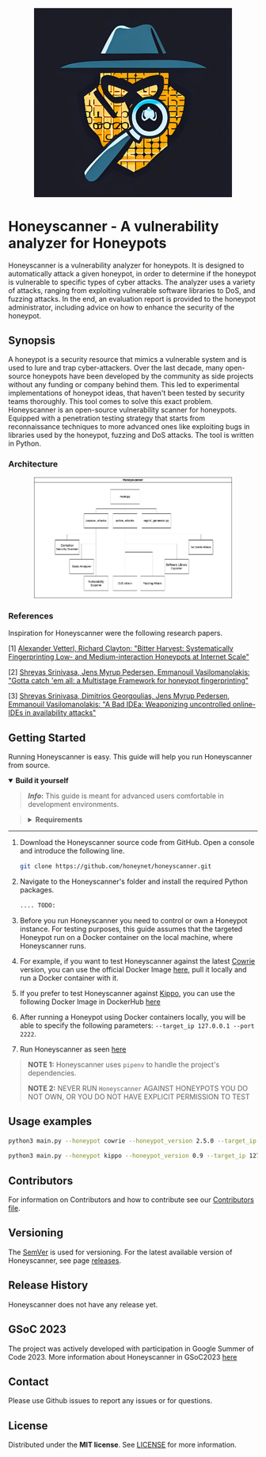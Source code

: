 <div align="center">
    <img src="./honeyscanner_logo.png" alt="Honeyscanner logo" width="400">
</div>

# Honeyscanner - A vulnerability analyzer for Honeypots

Honeyscanner is a vulnerability analyzer for honeypots. It is designed to automatically attack a given honeypot, in order to determine if the honeypot is vulnerable to specific types of cyber attacks. The analyzer uses a variety of attacks, ranging from exploiting vulnerable software libraries to DoS, and fuzzing attacks. In the end, an evaluation report is provided to the honeypot administrator, including advice on how to enhance the security of the honeypot.

## Synopsis

A honeypot is a security resource that mimics a vulnerable system and is used to lure and trap cyber-attackers. Over the last decade, many open-source honeypots have been developed by the community as side projects without any funding or company behind them. This led to experimental implementations of honeypot ideas, that haven't been tested by security teams thoroughly. This tool comes to solve this exact problem. Honeyscanner is an open-source vulnerability scanner for honeypots. Equipped with a penetration testing strategy that starts from reconnaissance techniques to more advanced ones like exploiting bugs in libraries used by the honeypot, fuzzing and DoS attacks. The tool is written in Python.

### Architecture

<div align="center">
    <img src="./honeyscanner_architecture.png" alt="Honeyscanner Architecture" width="400">
</div>

### References

Inspiration for Honeyscanner were the following research papers.

\[1\]   [Alexander Vetterl, Richard Clayton: "Bitter Harvest: Systematically Fingerprinting Low- and Medium-interaction Honeypots at Internet Scale"](https://www.usenix.org/conference/woot18/presentation/vetterl)

\[2\]   [Shreyas Srinivasa, Jens Myrup Pedersen, Emmanouil Vasilomanolakis: "Gotta catch 'em all: a Multistage Framework for honeypot fingerprinting"](https://arxiv.org/abs/2109.10652)

\[3\]   [Shreyas Srinivasa, Dimitrios Georgoulias, Jens Myrup Pedersen, Emmanouil Vasilomanolakis: "A Bad IDEa: Weaponizing uncontrolled online-IDEs in availability attacks"](https://ieeexplore.ieee.org/document/9799405)

## Getting Started

Running Honeyscanner is easy. This guide will help you run Honeyscanner from source.

<details open>
    <summary><b>Build it yourself</b></summary>

> **_Info_:** This guide is meant for advanced users comfortable in development environments.

<blockquote>
<details>
<summary><b>Requirements</b></summary>

- Python v3.9.12 - Required to run the project

**Optional**:

- Git - Used to download the source code

</details>
</blockquote>

---

1. Download the Honeyscanner source code from GitHub. Open a console and introduce the following line.

    ```bash
    git clone https://github.com/honeynet/honeyscanner.git
    ```

2. Navigate to the Honeyscanner's folder and install the required Python packages.

    ```bash
    .... TODO:
    ```

3. Before you run Honeyscanner you need to control or own a Honeypot instance. For testing purposes, this guide assumes that the targeted Honeypot run on a Docker container on the local machine, where Honeyscanner runs.
4. For example, if you want to test Honeyscanner against the latest [Cowrie](https://github.com/cowrie/cowrie) version, you can use the official Docker Image [here](https://hub.docker.com/r/cowrie/cowrie), pull it locally and run a Docker container with it.
5. If you prefer to test Honeyscanner against [Kippo](https://github.com/desaster/kippo), you can use the following Docker Image in DockerHub [here](https://hub.docker.com/r/aristofanischionis/kippo)
6. After running a Honeypot using Docker containers locally, you will be able to specify the following parameters: `--target_ip 127.0.0.1 --port 2222`.
7. Run Honeyscanner as seen [here](#usage-examples)

> **__NOTE 1__:** Honeyscanner uses `pipenv` to handle the project's dependencies.
> 
> **__NOTE 2__:** NEVER RUN `Honeyscanner` AGAINST HONEYPOTS YOU DO NOT OWN, OR YOU DO NOT HAVE EXPLICIT PERMISSION TO TEST

</details>

## Usage examples

```bash
python3 main.py --honeypot cowrie --honeypot_version 2.5.0 --target_ip 127.0.0.1 --port 2222 --username root --password 1234
```
```bash
python3 main.py --honeypot kippo --honeypot_version 0.9 --target_ip 127.0.0.1 --port 2222
```

## Contributors

For information on Contributors and how to contribute see our [Contributors file](./CONTRIBUTORS.md).

## Versioning

The [SemVer](http://semver.org/spec/v2.0.0.html) is used for versioning. For the latest available version of Honeyscanner, see page [releases](https://github.com/honeynet/honeyscanner/releases).

## Release History

Honeyscanner does not have any release yet.

## GSoC 2023

The project was actively developed with participation in Google Summer of Code 2023. More information about Honeyscanner in GSoC2023 [here](https://summerofcode.withgoogle.com/archive/2023/projects/6oyTxlUo)

## Contact

Please use Github issues to report any issues or for questions.

## License

Distributed under the **MIT license**. See [LICENSE](./LICENSE) for more information.